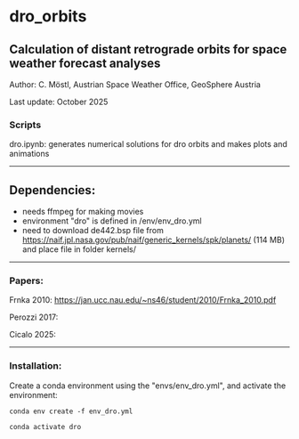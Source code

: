 # dro_orbits
## Calculation of distant retrograde orbits for space weather forecast analyses


Author: C. Möstl, Austrian Space Weather Office, GeoSphere Austria

Last update: October 2025


### Scripts


dro.ipynb: generates numerical solutions for dro orbits and makes plots and animations

---


## Dependencies:
- needs ffmpeg for making movies
- environment "dro" is defined in /env/env_dro.yml
- need to download de442.bsp file from https://naif.jpl.nasa.gov/pub/naif/generic_kernels/spk/planets/  (114 MB) and place file in folder kernels/



---


### Papers:

Frnka 2010: https://jan.ucc.nau.edu/~ns46/student/2010/Frnka_2010.pdf

Perozzi 2017: 

Cicalo 2025: 


---

### Installation:


Create a conda environment using the "envs/env_dro.yml", and activate the environment:

    conda env create -f env_dro.yml

    conda activate dro












